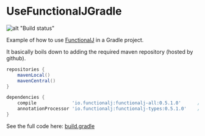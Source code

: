 # UseFunctionalJGradle

![alt "Build status"](https://github.com/NawaMan/UseFunctionalJGradle/actions/workflows/maven.yml/badge.svg)

Example of how to use [FunctionalJ](https://github.com/NawaMan/FunctionalJ) in a Gradle project.

It basically boils down to adding the required maven repository (hosted by github).

```Groovy
repositories {
    mavenLocal()
    mavenCentral()
}

dependencies {
    compile             'io.functionalj:functionalj-all:0.5.1.0'      // Please look up the lastest version.
    annotationProcessor 'io.functionalj:functionalj-types:0.5.1.0'    // Please look up the lastest version.
}
```

See the full code here: [build.gradle](https://github.com/NawaMan/UseFunctionalJGradle/blob/master/build.gradle)
